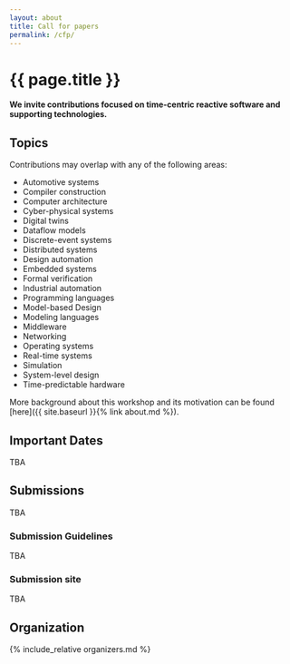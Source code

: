 ```yaml
---
layout: about
title: Call for papers
permalink: /cfp/
---
```


# {{ page.title }}

**We invite contributions focused on time-centric reactive software and supporting technologies.**
## Topics
Contributions may overlap with any of the following areas:

- Automotive systems
- Compiler construction
- Computer architecture
- Cyber-physical systems
- Digital twins
- Dataflow models
- Discrete-event systems
- Distributed systems
- Design automation
- Embedded systems
- Formal verification
- Industrial automation
- Programming languages
- Model-based Design
- Modeling languages
- Middleware
- Networking
- Operating systems
- Real-time systems
- Simulation
- System-level design
- Time-predictable hardware

More background about this workshop and its motivation can be found [here]({{ site.baseurl }}{% link about.md %}).
## Important Dates
TBA

## Submissions
TBA

### Submission Guidelines
TBA

### Submission site

TBA

## Organization
{% include_relative organizers.md %}
